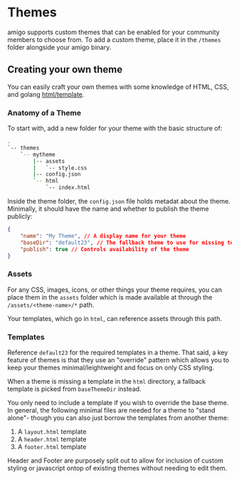 # Themes

amigo supports custom themes that can be enabled for your community members to choose from. To add a custom theme, place it in the `/themes` folder alongside your amigo binary.

## Creating your own theme

You can easily craft your own themes with some knowledge of HTML, CSS, and golang [html/template](https://pkg.go.dev/html/template).

### Anatomy of a Theme
To start with, add a new folder for your theme with the basic structure of:

```sh
.
`-- themes
    `-- mytheme
        |-- assets
        |   `-- style.css
        |-- config.json
        `-- html
            `-- index.html
```

Inside the theme folder, the `config.json` file holds metadat about the theme. Minimally, it should have the name and whether to publish the theme publicly:
```json
{
    "name": "My Theme", // A display name for your theme
    "baseDir": "default23", // The fallback theme to use for missing templates
    "publish": true // Controls availability of the theme
}
```

### Assets
For any CSS, images, icons, or other things your theme requires, you can place them in the `assets` folder which is made available at through the `/assets/<theme-name>/*` path.

Your templates, which go in `html`, can reference assets through this path.

### Templates

Reference `default23` for the required templates in a theme. That said, a key feature of themes is that they use an "override" pattern which allows you to keep your themes minimal/leightweight and focus on only CSS styling.

When a theme is missing a template in the `html` directory, a fallback template is picked from `baseThemeDir` instead.

You only need to include a template if you wish to override the base theme. In general, the following minimal files are needed for a theme to "stand alone"- though you can also just borrow the templates from another theme:
1. A `layout.html` template
2. A `header.html` template
3. A `footer.html` template

Header and Footer are purposely split out to allow for inclusion of custom styling or javascript ontop of existing themes without needing to edit them.